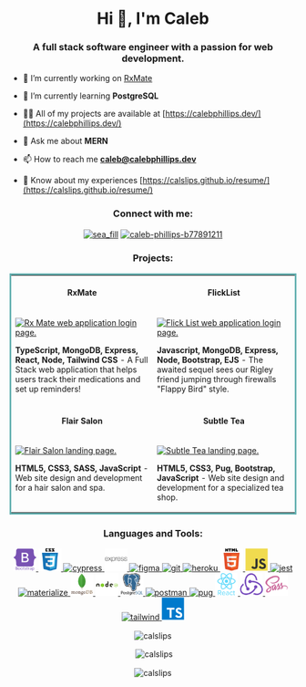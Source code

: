 <h1 align="center">Hi 👋, I'm Caleb</h1>
<h3 align="center">A full stack software engineer with a passion for web development.</h3>

- 🔭 I’m currently working on [RxMate](https://rxmate.herokuapp.com/)

- 🌱 I’m currently learning **PostgreSQL**

- 👨‍💻 All of my projects are available at [https://calebphillips.dev/](https://calebphillips.dev/)

- 💬 Ask me about **MERN**

- 📫 How to reach me **caleb@calebphillips.dev**

- 📄 Know about my experiences [https://calslips.github.io/resume/](https://calslips.github.io/resume/)

<h3 align="center">Connect with me:</h3>
<p align="center">
<a href="https://twitter.com/sea_fill" target="blank"><img align="center" src="https://raw.githubusercontent.com/rahuldkjain/github-profile-readme-generator/master/src/images/icons/Social/twitter.svg" alt="sea_fill" height="30" width="40" /></a>
<a href="https://linkedin.com/in/caleb-phillips-b77891211" target="blank"><img align="center" src="https://raw.githubusercontent.com/rahuldkjain/github-profile-readme-generator/master/src/images/icons/Social/linked-in-alt.svg" alt="caleb-phillips-b77891211" height="30" width="40" /></a>
</p>

<h3 align="center">Projects:</h3>
<table bordercolor="#66b2b2">
  
  <tr>
    <td width="50%" valign="top">
      <h4 align="center">RxMate</h4>
        <br />
        <a target="_blank" href="https://rxmate.herokuapp.com/">
            <img src="images/rxMate" width="100%" alt="Rx Mate web application login page."/>
        </a>
        <br />
        <p><strong>TypeScript, MongoDB, Express, React, Node, Tailwind CSS</strong> - A Full Stack web application that helps users track their medications and set up reminders!</p>
    </td>  
    <td width="50%" valign="top">
      <h4 align="center">FlickList</h4>
        <br />
      <a target="_blank" href="https://flicklistit.herokuapp.com/">
            <img src="images/flickList" width="100%"  alt="Flick List web application login page."/>
        </a>
        <br />
        <p><strong>Javascript, MongoDB, Express, Node, Bootstrap, EJS</strong> - The awaited sequel sees our Rigley friend jumping through firewalls "Flappy Bird" style.</p>
    </td>
  </tr>
  
  <tr>
    <td width="50%" valign="top">
      <h4 align="center">Flair Salon</h4>
      <br />
        <a target="_blank" href="https://flair-salon.netlify.app/">
          <img src="images/flairSalon" width="100%" alt="Flair Salon landing page."/>
        </a>
      <br />
        <p><strong>HTML5, CSS3, SASS, JavaScript</strong> - Web site design and development for a hair salon and spa.</p>
    </td>
    <td width="50%" valign="top">
      <h4 align="center">Subtle Tea</h4>
        <br />
        <a target="_blank" href="https://subtletea.netlify.app/">
          <img src="images/subtleTea" width="100%" alt="Subtle Tea landing page."/>
        </a>
        <br />
        <p><strong>HTML5, CSS3, Pug, Bootstrap, JavaScript</strong> - Web site design and development for a specialized tea shop.</p>
    </td>
  </tr>
</table>

<h3 align="center">Languages and Tools:</h3>
<p align="center"> <a href="https://getbootstrap.com" target="_blank" rel="noreferrer"> <img src="https://raw.githubusercontent.com/devicons/devicon/master/icons/bootstrap/bootstrap-plain-wordmark.svg" alt="bootstrap" width="40" height="40"/> </a> <a href="https://www.w3schools.com/css/" target="_blank" rel="noreferrer"> <img src="https://raw.githubusercontent.com/devicons/devicon/master/icons/css3/css3-original-wordmark.svg" alt="css3" width="40" height="40"/> </a> <a href="https://www.cypress.io" target="_blank" rel="noreferrer"> <img src="https://raw.githubusercontent.com/simple-icons/simple-icons/6e46ec1fc23b60c8fd0d2f2ff46db82e16dbd75f/icons/cypress.svg" alt="cypress" width="40" height="40"/> </a> <a href="https://expressjs.com" target="_blank" rel="noreferrer"> <img src="https://raw.githubusercontent.com/devicons/devicon/master/icons/express/express-original-wordmark.svg" alt="express" width="40" height="40"/> </a> <a href="https://www.figma.com/" target="_blank" rel="noreferrer"> <img src="https://www.vectorlogo.zone/logos/figma/figma-icon.svg" alt="figma" width="40" height="40"/> </a> <a href="https://git-scm.com/" target="_blank" rel="noreferrer"> <img src="https://www.vectorlogo.zone/logos/git-scm/git-scm-icon.svg" alt="git" width="40" height="40"/> </a> <a href="https://heroku.com" target="_blank" rel="noreferrer"> <img src="https://www.vectorlogo.zone/logos/heroku/heroku-icon.svg" alt="heroku" width="40" height="40"/> </a> <a href="https://www.w3.org/html/" target="_blank" rel="noreferrer"> <img src="https://raw.githubusercontent.com/devicons/devicon/master/icons/html5/html5-original-wordmark.svg" alt="html5" width="40" height="40"/> </a> <a href="https://developer.mozilla.org/en-US/docs/Web/JavaScript" target="_blank" rel="noreferrer"> <img src="https://raw.githubusercontent.com/devicons/devicon/master/icons/javascript/javascript-original.svg" alt="javascript" width="40" height="40"/> </a> <a href="https://jestjs.io" target="_blank" rel="noreferrer"> <img src="https://www.vectorlogo.zone/logos/jestjsio/jestjsio-icon.svg" alt="jest" width="40" height="40"/> </a> <a href="https://materializecss.com/" target="_blank" rel="noreferrer"> <img src="https://raw.githubusercontent.com/prplx/svg-logos/5585531d45d294869c4eaab4d7cf2e9c167710a9/svg/materialize.svg" alt="materialize" width="40" height="40"/> </a> <a href="https://www.mongodb.com/" target="_blank" rel="noreferrer"> <img src="https://raw.githubusercontent.com/devicons/devicon/master/icons/mongodb/mongodb-original-wordmark.svg" alt="mongodb" width="40" height="40"/> </a> <a href="https://nodejs.org" target="_blank" rel="noreferrer"> <img src="https://raw.githubusercontent.com/devicons/devicon/master/icons/nodejs/nodejs-original-wordmark.svg" alt="nodejs" width="40" height="40"/> </a> <a href="https://www.postgresql.org" target="_blank" rel="noreferrer"> <img src="https://raw.githubusercontent.com/devicons/devicon/master/icons/postgresql/postgresql-original-wordmark.svg" alt="postgresql" width="40" height="40"/> </a> <a href="https://postman.com" target="_blank" rel="noreferrer"> <img src="https://www.vectorlogo.zone/logos/getpostman/getpostman-icon.svg" alt="postman" width="40" height="40"/> </a> <a href="https://pugjs.org" target="_blank" rel="noreferrer"> <img src="https://cdn.worldvectorlogo.com/logos/pug.svg" alt="pug" width="40" height="40"/> </a> <a href="https://reactjs.org/" target="_blank" rel="noreferrer"> <img src="https://raw.githubusercontent.com/devicons/devicon/master/icons/react/react-original-wordmark.svg" alt="react" width="40" height="40"/> </a> <a href="https://redux.js.org" target="_blank" rel="noreferrer"> <img src="https://raw.githubusercontent.com/devicons/devicon/master/icons/redux/redux-original.svg" alt="redux" width="40" height="40"/> </a> <a href="https://sass-lang.com" target="_blank" rel="noreferrer"> <img src="https://raw.githubusercontent.com/devicons/devicon/master/icons/sass/sass-original.svg" alt="sass" width="40" height="40"/> </a> <a href="https://tailwindcss.com/" target="_blank" rel="noreferrer"> <img src="https://www.vectorlogo.zone/logos/tailwindcss/tailwindcss-icon.svg" alt="tailwind" width="40" height="40"/> </a> <a href="https://www.typescriptlang.org/" target="_blank" rel="noreferrer"> <img src="https://raw.githubusercontent.com/devicons/devicon/master/icons/typescript/typescript-original.svg" alt="typescript" width="40" height="40"/> </a> </p>

<p align="center"><img align="center" src="https://github-readme-stats.vercel.app/api/top-langs?username=calslips&show_icons=true&locale=en&layout=compact" alt="calslips" /></p>

<p align="center">&nbsp;<img align="center" src="https://github-readme-stats.vercel.app/api?username=calslips&show_icons=true&locale=en" alt="calslips" /></p>

<p align="center"><img align="center" src="https://github-readme-streak-stats.herokuapp.com/?user=calslips&" alt="calslips" /></p>
